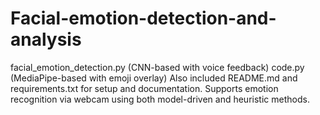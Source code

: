 # Facial-emotion-detection-and-analysis
facial_emotion_detection.py (CNN-based with voice feedback)  code.py (MediaPipe-based with emoji overlay)  Also included README.md and requirements.txt for setup and documentation. Supports emotion recognition via webcam using both model-driven and heuristic methods.
